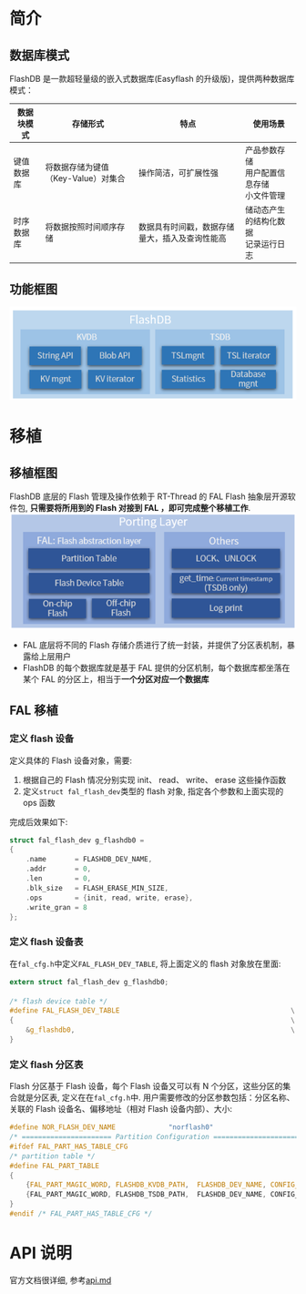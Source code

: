 # 简介

## 数据库模式

FlashDB 是一款超轻量级的嵌入式数据库(Easyflash 的升级版)，提供两种数据库模式：

| 数据块模式 | 存储形式                            | 特点                                           | 使用场景                                       |
| ---------- | ----------------------------------- | ---------------------------------------------- | ---------------------------------------------- |
| 键值数据库 | 将数据存储为键值（Key-Value）对集合 | 操作简洁，可扩展性强                           | 产品参数存储<br>用户配置信息存储<br>小文件管理 |
| 时序数据库 | 将数据按照时间顺序存储              | 数据具有时间戳，数据存储量大，插入及查询性能高 | 储动态产生的结构化数据<br> 记录运行日志        |

## 功能框图

![alt text](flashdb.assets/image.png)

# 移植

## 移植框图

FlashDB 底层的 Flash 管理及操作依赖于 RT-Thread 的 FAL Flash 抽象层开源软件包, **只需要将所用到的 Flash 对接到 FAL ，即可完成整个移植工作**.
![alt text](flashdb.assets/image-1.png)

- FAL 底层将不同的 Flash 存储介质进行了统一封装，并提供了分区表机制，暴露给上层用户
- FlashDB 的每个数据库就是基于 FAL 提供的分区机制，每个数据库都坐落在某个 FAL 的分区上，相当于**一个分区对应一个数据库**

## FAL 移植

### 定义 flash 设备

定义具体的 Flash 设备对象，需要:

1. 根据自己的 Flash 情况分别实现 init、 read、 write、 erase 这些操作函数
2. 定义`struct fal_flash_dev`类型的 flash 对象, 指定各个参数和上面实现的 ops 函数

完成后效果如下:

```c
struct fal_flash_dev g_flashdb0 =
{
    .name       = FLASHDB_DEV_NAME,
    .addr       = 0,
    .len        = 0,
    .blk_size   = FLASH_ERASE_MIN_SIZE,
    .ops        = {init, read, write, erase},
    .write_gran = 8
};
```

### 定义 flash 设备表

在`fal_cfg.h`中定义`FAL_FLASH_DEV_TABLE`, 将上面定义的 flash 对象放在里面:

```c
extern struct fal_flash_dev g_flashdb0;

/* flash device table */
#define FAL_FLASH_DEV_TABLE                                          \
{                                                                    \
    &g_flashdb0,                                                     \
}
```

### 定义 flash 分区表

Flash 分区基于 Flash 设备，每个 Flash 设备又可以有 N 个分区，这些分区的集合就是分区表, 定义在在`fal_cfg.h`中.
用户需要修改的分区参数包括：分区名称、关联的 Flash 设备名、偏移地址（相对 Flash 设备内部）、大小:

```c
#define NOR_FLASH_DEV_NAME             "norflash0"
/* ====================== Partition Configuration ========================== */
#ifdef FAL_PART_HAS_TABLE_CFG
/* partition table */
#define FAL_PART_TABLE                                                               \
{                                                                                    \
    {FAL_PART_MAGIC_WORD, FLASHDB_KVDB_PATH,  FLASHDB_DEV_NAME, CONFIG_FLASHDB_KVDB_START_ADDR, CONFIG_FLASHDB_KVDB_SIZE, 0},
    {FAL_PART_MAGIC_WORD, FLASHDB_TSDB_PATH,  FLASHDB_DEV_NAME, CONFIG_FLASHDB_TSDB_START_ADDR, CONFIG_FLASHDB_TSDB_SIZE, 0},
}
#endif /* FAL_PART_HAS_TABLE_CFG */
```

# API 说明

官方文档很详细, 参考[api.md](https://github.com/armink/FlashDB/blob/master/docs/zh-cn/api.md)
